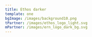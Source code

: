 ```yaml
---
title: Ethos darker
template: one
bgImage: /images/background10.png
tPartner: /images/ethos_logo_light.svg
mPartner: /images/ern_logo_dark_bg.svg
---
```


#
